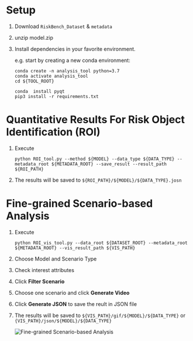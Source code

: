 # Setup
1. Download `RiskBench_Dataset` & `metadata`
2. unzip model.zip 
3. Install dependencies in your favorite environment. 
	
	e.g. start by creating a new conda environment:
	```		
	conda create -n analysis_tool python=3.7
	conda activate analysis_tool
	cd ${TOOL_ROOT}

	conda  install pyqt
	pip3 install -r requirements.txt
	```

# Quantitative Results For Risk Object Identification (ROI)
1. Execute 
	```
	python ROI_tool.py --method ${MODEL} --data_type ${DATA_TYPE} --metadata_root ${METADATA_ROOT} --save_result --result_path ${ROI_PATH}
	```
3. The results will be saved to `${ROI_PATH}/${MODEL}/${DATA_TYPE}.josn`


# Fine-grained Scenario-based Analysis

1. Execute 
	```
	python ROI_vis_tool.py --data_root ${DATASET_ROOT} --metadata_root ${METADATA_ROOT} --vis_result_path ${VIS_PATH}
	```
2. Choose Model and Scenario Type
3. Check interest attributes
4. Click **Filter Scenario**
5. Choose one scenario and click **Generate Video**
6. Click **Generate JSON** to save the reult in JSON file
7. The results will be saved to `${VIS_PATH}/gif/${MODEL}/${DATA_TYPE}` or `{VIS_PATH}/json/${MODEL}/${DATA_TYPE}`

	![Fine-grained Scenario-based Analysis](utils/localization_anticipation.gif)

